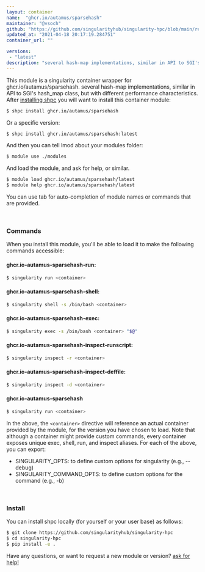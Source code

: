 ```yaml
---
layout: container
name:  "ghcr.io/autamus/sparsehash"
maintainer: "@vsoch"
github: "https://github.com/singularityhub/singularity-hpc/blob/main/registry/ghcr.io/autamus/sparsehash/container.yaml"
updated_at: "2021-04-18 20:17:19.284751"
container_url: ""

versions:
 - "latest"
description: "several hash-map implementations, similar in API to SGI's hash_map class, but with different performance characteristics."
---
```


This module is a singularity container wrapper for ghcr.io/autamus/sparsehash.
several hash-map implementations, similar in API to SGI's hash_map class, but with different performance characteristics.
After [installing shpc](#install) you will want to install this container module:

```bash
$ shpc install ghcr.io/autamus/sparsehash
```

Or a specific version:

```bash
$ shpc install ghcr.io/autamus/sparsehash:latest
```

And then you can tell lmod about your modules folder:

```bash
$ module use ./modules
```

And load the module, and ask for help, or similar.

```bash
$ module load ghcr.io/autamus/sparsehash/latest
$ module help ghcr.io/autamus/sparsehash/latest
```

You can use tab for auto-completion of module names or commands that are provided.

<br>

### Commands

When you install this module, you'll be able to load it to make the following commands accessible:

#### ghcr.io-autamus-sparsehash-run:

```bash
$ singularity run <container>
```

#### ghcr.io-autamus-sparsehash-shell:

```bash
$ singularity shell -s /bin/bash <container>
```

#### ghcr.io-autamus-sparsehash-exec:

```bash
$ singularity exec -s /bin/bash <container> "$@"
```

#### ghcr.io-autamus-sparsehash-inspect-runscript:

```bash
$ singularity inspect -r <container>
```

#### ghcr.io-autamus-sparsehash-inspect-deffile:

```bash
$ singularity inspect -d <container>
```



#### ghcr.io-autamus-sparsehash

```bash
$ singularity run <container>
```


In the above, the `<container>` directive will reference an actual container provided
by the module, for the version you have chosen to load. Note that although a container
might provide custom commands, every container exposes unique exec, shell, run, and
inspect aliases. For each of the above, you can export:

 - SINGULARITY_OPTS: to define custom options for singularity (e.g., --debug)
 - SINGULARITY_COMMAND_OPTS: to define custom options for the command (e.g., -b)

<br>
  
### Install

You can install shpc locally (for yourself or your user base) as follows:

```bash
$ git clone https://github.com/singularityhub/singularity-hpc
$ cd singularity-hpc
$ pip install -e .
```

Have any questions, or want to request a new module or version? [ask for help!](https://github.com/singularityhub/singularity-hpc/issues)
